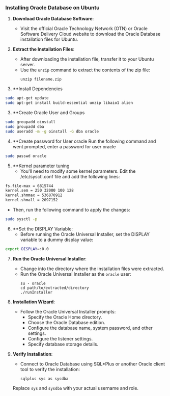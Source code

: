 ### Installing Oracle Database on Ubuntu

1. **Download Oracle Database Software**:
   - Visit the official Oracle Technology Network (OTN) or Oracle Software Delivery Cloud website to download the Oracle Database installation files for Ubuntu.

2. **Extract the Installation Files**:
   - After downloading the installation file, transfer it to your Ubuntu server.
   - Use the `unzip` command to extract the contents of the zip file:
     ```
     unzip filename.zip
     ```
3. **Install Dependencies
```bash
sudo apt-get update
sudo apt-get install build-essential unzip libaio1 alien
```

3. **Create Oracle User and Groups
```bash
sudo groupadd oinstall
sudo groupadd dba
sudo useradd -m -g oinstall -G dba oracle
```
4. **Create password for User oracle
Run the following command and went prompted, enter a password for user oracle
```bash
sudo passwd oracle
```
5. **Kernel parameter tuning
   - You'll need to modify some kernel parameters. Edit the /etc/sysctl.conf file and add the following lines: 
```bash
fs.file-max = 6815744
kernel.sem = 250 32000 100 128
kernel.shmmax = 536870912
kernel.shmall = 2097152
```
   - Then, run the following command to apply the changes:

```bash
sudo sysctl -p
```
6. **Set the DISPLAY Variable:
   - Before running the Oracle Universal Installer, set the DISPLAY variable to a dummy display value:
```bash
export DISPLAY=:0.0
```

7. **Run the Oracle Universal Installer**:
   - Change into the directory where the installation files were extracted.
   - Run the Oracle Universal Installer as the `oracle` user:
     ```
     su - oracle
     cd path/to/extracted/directory
     ./runInstaller
     ```

8. **Installation Wizard**:
   - Follow the Oracle Universal Installer prompts:
     - Specify the Oracle Home directory.
     - Choose the Oracle Database edition.
     - Configure the database name, system password, and other settings.
     - Configure the listener settings.
     - Specify database storage details.

9. **Verify Installation**:
   - Connect to Oracle Database using SQL*Plus or another Oracle client tool to verify the installation:
     ```
     sqlplus sys as sysdba
     ```

   Replace `sys` and `sysdba` with your actual username and role.

